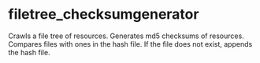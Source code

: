 filetree_checksumgenerator
==========================
Crawls a file tree of resources.
Generates md5 checksums of resources.
Compares files with ones in the hash file.
If the file does not exist, appends the hash file.
